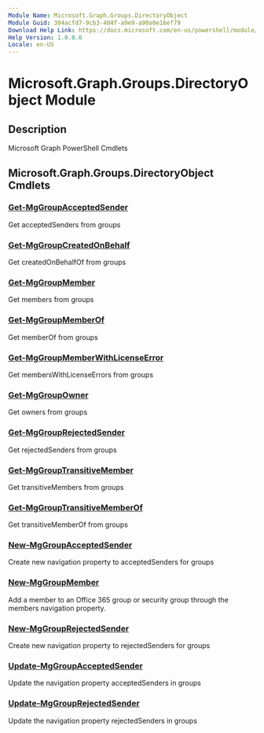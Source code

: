 ```yaml
---
Module Name: Microsoft.Graph.Groups.DirectoryObject
Module Guid: 304acfd7-9cb3-404f-a9e9-a90a0e16ef79
Download Help Link: https://docs.microsoft.com/en-us/powershell/module/microsoft.graph.groups.directoryobject
Help Version: 1.0.0.0
Locale: en-US
---
```


# Microsoft.Graph.Groups.DirectoryObject Module
## Description
Microsoft Graph PowerShell Cmdlets

## Microsoft.Graph.Groups.DirectoryObject Cmdlets
### [Get-MgGroupAcceptedSender](Get-MgGroupAcceptedSender.md)
Get acceptedSenders from groups

### [Get-MgGroupCreatedOnBehalf](Get-MgGroupCreatedOnBehalf.md)
Get createdOnBehalfOf from groups

### [Get-MgGroupMember](Get-MgGroupMember.md)
Get members from groups

### [Get-MgGroupMemberOf](Get-MgGroupMemberOf.md)
Get memberOf from groups

### [Get-MgGroupMemberWithLicenseError](Get-MgGroupMemberWithLicenseError.md)
Get membersWithLicenseErrors from groups

### [Get-MgGroupOwner](Get-MgGroupOwner.md)
Get owners from groups

### [Get-MgGroupRejectedSender](Get-MgGroupRejectedSender.md)
Get rejectedSenders from groups

### [Get-MgGroupTransitiveMember](Get-MgGroupTransitiveMember.md)
Get transitiveMembers from groups

### [Get-MgGroupTransitiveMemberOf](Get-MgGroupTransitiveMemberOf.md)
Get transitiveMemberOf from groups

### [New-MgGroupAcceptedSender](New-MgGroupAcceptedSender.md)
Create new navigation property to acceptedSenders for groups

### [New-MgGroupMember](New-MgGroupMember.md)
Add a member to an Office 365 group or security group through the members navigation property.

### [New-MgGroupRejectedSender](New-MgGroupRejectedSender.md)
Create new navigation property to rejectedSenders for groups

### [Update-MgGroupAcceptedSender](Update-MgGroupAcceptedSender.md)
Update the navigation property acceptedSenders in groups

### [Update-MgGroupRejectedSender](Update-MgGroupRejectedSender.md)
Update the navigation property rejectedSenders in groups

